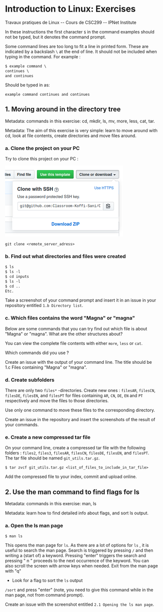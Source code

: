 # Introduction to Linux: Exercises
Travaux pratiques de Linux -- Cours de CSC299 -- IPNet Institute

In these instructions the first character `$` in the command examples should not be typed, but it denotes the command prompt.

Some command lines are too long to fit a line in printed form. These are indicated by a backslash `\` at the end of line. It should not be included when typing in the command. For example : 

```
$ example command \
continues \
and continues
```
Should be typed in as:

```
example command continues and continues
```

## 1. Moving around in the directory tree
Metadata: commands in this exercise: cd, mkdir, ls, mv, more, less, cat, tar.

Metadata: The aim of this exercise is very simple: learn to move around with cd, look at file contents, create directories and move files around.

### a. Clone the project on your PC


Try to clone this project on your PC :

![Clone project on Github](assets/clone.png)

```
git clone <remote_server_adress>
```
### b. Find out what directories and files were created
```
$ ls
$ ls -l
$ cd inputs
$ ls -l
$ cd ..
Etc.
```
Take a screenshot of your command prompt and insert it in an issue in your repository entitled `1.b Directory list`.

### c. Which files contains the word "Magna" or "magna"
Below are some commands that you can try find out which file is about "Magna" or "magna". What are the other structures about?

You can view the complete file contents with either `more`, `less` or `cat`.

Which commands did you use ?

Create an issue with the output of your command line. The title should be 1.c Files containing "Magna" or "magna".

### d. Create subfolders
There are only two `files*` -directories. Create new ones : `filesAR`, `filesCN`,  `filesDE`, `filesEN`, and `filesPT` for files containing `AR`, `CN`, `DE`, `EN` and `PT` respectively and move the files to those directories. 

Use only one command to move these files to the corresponding directory.

Create an issue in the repository and insert the screenshots of the result of your commands.

### e. Create a new compressed tar file 
On your command line, create a compressed tar file with the following folders : `files2`, `files3`, `filesAR`, `filesCN`,  `filesDE`, `filesEN`, and `filesPT`. The tar file should be named `git_utils.tar.gz`.

```
$ tar zvcf git_utils.tar.gz <list_of_files_to_include_in_tar_file>
```

Add the compressed file to your index, commit and upload online.

## 2. Use the man command to find flags for ls
Metadata: commands in this exercise: man, ls

Metadata: learn how to find detailed info about flags, and sort ls output.

### a. Open the ls man page
```
$ man ls
```
This opens the man page for `ls`. As there are a lot of options for `ls` , it is useful to search the man page.
Search is triggered by pressing `/` and then writing a (start of) a keyword. Pressing "enter" triggers the search and pressing " n " proceeds to the next occurrence of the keyword. You can also scroll the screen with arrow keys when needed. Exit from the man page with "q"
 * Look for a flag to sort the `ls` output

`/sort` and press "enter" (note, you need to give this command while in the man page, not from command prompt).

Create an issue with the screenshot entitled `2.1 Opening the ls man page`.
